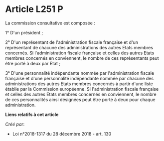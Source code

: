 # Article L251 P

La commission consultative est composée :

1° D'un président ;

2° D'un représentant de l'administration fiscale française et d'un représentant de chacune des administrations des autres
Etats membres concernés. Si l'administration fiscale française et celles des autres Etats membres concernés en conviennent,
le nombre de ces représentants peut être porté à deux par Etat ;

3° D'une personnalité indépendante nommée par l'administration fiscale française et d'une personnalité indépendante nommée
par chacune des administrations des autres Etats membres concernés à partir d'une liste établie par la Commission européenne.
Si l'administration fiscale française et celles des autres Etats membres concernés en conviennent, le nombre de ces
personnalités ainsi désignées peut être porté à deux pour chaque administration.

**Liens relatifs à cet article**

_Créé par_:

  - Loi n°2018-1317 du 28 décembre 2018 - art. 130
